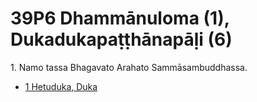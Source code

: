 

# 39P6 Dhammānuloma (1), Dukadukapaṭṭhānapāḷi (6)

1\. Namo tassa Bhagavato Arahato Sammāsambuddhassa.

* [1 Hetuduka, Duka](1.md)



